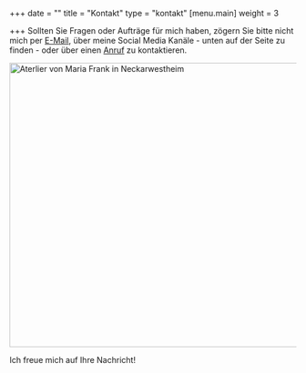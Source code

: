 +++
date = ""
title = "Kontakt"
type = "kontakt"
[menu.main]
weight = 3

+++
Sollten Sie Fragen oder Aufträge für mich haben, zögern Sie bitte nicht mich per <a href="mailto:mariafrank57@gmail.com" title="Weiterleitung zu einem E-Mail Programm für das Erstellen Ihrer Nachricht">E-Mail</a>, über meine Social Media Kanäle - unten auf der Seite zu finden - oder über einen <a href="tel:+4917681329681" title="Weiterleitung zu einem Telefon-Programm für die Durchführung eines Anrufs">Anruf</a> zu kontaktieren. <br>

<img src="/images/contact.jpg" alt="Aterlier von Maria Frank in Neckarwestheim" width="1000" height="500">

Ich freue mich auf Ihre Nachricht!